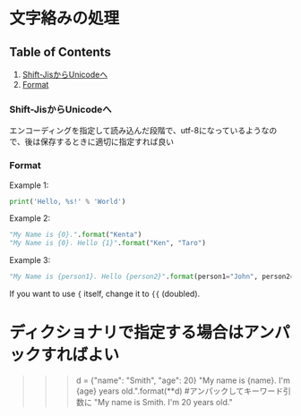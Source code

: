 # 文字絡みの処理

## Table of Contents
1. [Shift-JisからUnicodeへ](#shift-jisからunicodeへ)
2. [Format](#format)


### Shift-JisからUnicodeへ
エンコーディングを指定して読み込んだ段階で、utf-8になっているようなので、後は保存するときに適切に指定すれば良い

### Format
Example 1:
```python
print('Hello, %s!' % 'World')
```
Example 2:
```python
"My Name is {0}.".format("Kenta")
"My Name is {0}. Hello {1}".format("Ken", "Taro")
```
Example 3:
```python
"My Name is {person1}. Hello {person2}".format(person1="John", person2="Ken")
```
If you want to use `{` itself, change it to `{{` (doubled).

# ディクショナリで指定する場合はアンパックすればよい
>>> d = {"name": "Smith", "age": 20}
>>> "My name is {name}. I'm {age} years old.".format(**d) #アンパックしてキーワード引数に
"My name is Smith. I'm 20 years old."
```
